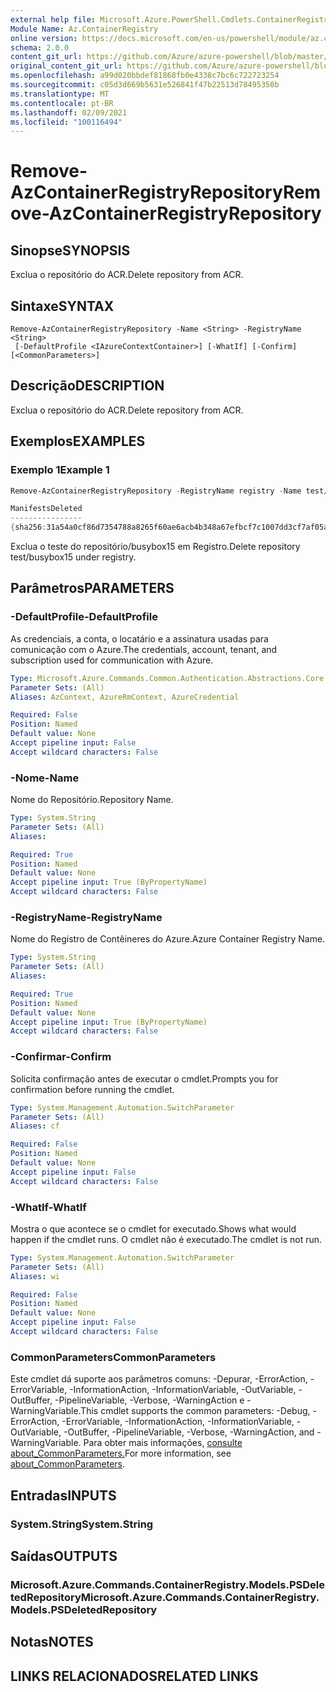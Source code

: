 ```yaml
---
external help file: Microsoft.Azure.PowerShell.Cmdlets.ContainerRegistry.dll-Help.xml
Module Name: Az.ContainerRegistry
online version: https://docs.microsoft.com/en-us/powershell/module/az.containerregistry/remove-azcontainerregistryrepository
schema: 2.0.0
content_git_url: https://github.com/Azure/azure-powershell/blob/master/src/ContainerRegistry/ContainerRegistry/help/Remove-AzContainerRegistryRepository.md
original_content_git_url: https://github.com/Azure/azure-powershell/blob/master/src/ContainerRegistry/ContainerRegistry/help/Remove-AzContainerRegistryRepository.md
ms.openlocfilehash: a99d020bbdef81868fb0e4338c7bc6c722723254
ms.sourcegitcommit: c05d3d669b5631e526841f47b22513d78495350b
ms.translationtype: MT
ms.contentlocale: pt-BR
ms.lasthandoff: 02/09/2021
ms.locfileid: "100116494"
---
```

# <span data-ttu-id="58c6a-101">Remove-AzContainerRegistryRepository</span><span class="sxs-lookup"><span data-stu-id="58c6a-101">Remove-AzContainerRegistryRepository</span></span>

## <span data-ttu-id="58c6a-102">Sinopse</span><span class="sxs-lookup"><span data-stu-id="58c6a-102">SYNOPSIS</span></span>
<span data-ttu-id="58c6a-103">Exclua o repositório do ACR.</span><span class="sxs-lookup"><span data-stu-id="58c6a-103">Delete repository from ACR.</span></span>

## <span data-ttu-id="58c6a-104">Sintaxe</span><span class="sxs-lookup"><span data-stu-id="58c6a-104">SYNTAX</span></span>

```
Remove-AzContainerRegistryRepository -Name <String> -RegistryName <String>
 [-DefaultProfile <IAzureContextContainer>] [-WhatIf] [-Confirm] [<CommonParameters>]
```

## <span data-ttu-id="58c6a-105">Descrição</span><span class="sxs-lookup"><span data-stu-id="58c6a-105">DESCRIPTION</span></span>
<span data-ttu-id="58c6a-106">Exclua o repositório do ACR.</span><span class="sxs-lookup"><span data-stu-id="58c6a-106">Delete repository from ACR.</span></span>

## <span data-ttu-id="58c6a-107">Exemplos</span><span class="sxs-lookup"><span data-stu-id="58c6a-107">EXAMPLES</span></span>

### <span data-ttu-id="58c6a-108">Exemplo 1</span><span class="sxs-lookup"><span data-stu-id="58c6a-108">Example 1</span></span>
```powershell
Remove-AzContainerRegistryRepository -RegistryName registry -Name test/busybox15

ManifestsDeleted                                                          TagsDeleted
----------------                                                          -----------
{sha256:31a54a0cf86d7354788a8265f60ae6acb4b348a67efbcf7c1007dd3cf7af05ab} {latest}
```

<span data-ttu-id="58c6a-109">Exclua o teste do repositório/busybox15 em Registro.</span><span class="sxs-lookup"><span data-stu-id="58c6a-109">Delete repository test/busybox15 under registry.</span></span>

## <span data-ttu-id="58c6a-110">Parâmetros</span><span class="sxs-lookup"><span data-stu-id="58c6a-110">PARAMETERS</span></span>

### <span data-ttu-id="58c6a-111">-DefaultProfile</span><span class="sxs-lookup"><span data-stu-id="58c6a-111">-DefaultProfile</span></span>
<span data-ttu-id="58c6a-112">As credenciais, a conta, o locatário e a assinatura usadas para comunicação com o Azure.</span><span class="sxs-lookup"><span data-stu-id="58c6a-112">The credentials, account, tenant, and subscription used for communication with Azure.</span></span>

```yaml
Type: Microsoft.Azure.Commands.Common.Authentication.Abstractions.Core.IAzureContextContainer
Parameter Sets: (All)
Aliases: AzContext, AzureRmContext, AzureCredential

Required: False
Position: Named
Default value: None
Accept pipeline input: False
Accept wildcard characters: False
```

### <span data-ttu-id="58c6a-113">-Nome</span><span class="sxs-lookup"><span data-stu-id="58c6a-113">-Name</span></span>
<span data-ttu-id="58c6a-114">Nome do Repositório.</span><span class="sxs-lookup"><span data-stu-id="58c6a-114">Repository Name.</span></span>

```yaml
Type: System.String
Parameter Sets: (All)
Aliases:

Required: True
Position: Named
Default value: None
Accept pipeline input: True (ByPropertyName)
Accept wildcard characters: False
```

### <span data-ttu-id="58c6a-115">-RegistryName</span><span class="sxs-lookup"><span data-stu-id="58c6a-115">-RegistryName</span></span>
<span data-ttu-id="58c6a-116">Nome do Registro de Contêineres do Azure.</span><span class="sxs-lookup"><span data-stu-id="58c6a-116">Azure Container Registry Name.</span></span>

```yaml
Type: System.String
Parameter Sets: (All)
Aliases:

Required: True
Position: Named
Default value: None
Accept pipeline input: True (ByPropertyName)
Accept wildcard characters: False
```

### <span data-ttu-id="58c6a-117">-Confirmar</span><span class="sxs-lookup"><span data-stu-id="58c6a-117">-Confirm</span></span>
<span data-ttu-id="58c6a-118">Solicita confirmação antes de executar o cmdlet.</span><span class="sxs-lookup"><span data-stu-id="58c6a-118">Prompts you for confirmation before running the cmdlet.</span></span>

```yaml
Type: System.Management.Automation.SwitchParameter
Parameter Sets: (All)
Aliases: cf

Required: False
Position: Named
Default value: None
Accept pipeline input: False
Accept wildcard characters: False
```

### <span data-ttu-id="58c6a-119">-WhatIf</span><span class="sxs-lookup"><span data-stu-id="58c6a-119">-WhatIf</span></span>
<span data-ttu-id="58c6a-120">Mostra o que acontece se o cmdlet for executado.</span><span class="sxs-lookup"><span data-stu-id="58c6a-120">Shows what would happen if the cmdlet runs.</span></span>
<span data-ttu-id="58c6a-121">O cmdlet não é executado.</span><span class="sxs-lookup"><span data-stu-id="58c6a-121">The cmdlet is not run.</span></span>

```yaml
Type: System.Management.Automation.SwitchParameter
Parameter Sets: (All)
Aliases: wi

Required: False
Position: Named
Default value: None
Accept pipeline input: False
Accept wildcard characters: False
```

### <span data-ttu-id="58c6a-122">CommonParameters</span><span class="sxs-lookup"><span data-stu-id="58c6a-122">CommonParameters</span></span>
<span data-ttu-id="58c6a-123">Este cmdlet dá suporte aos parâmetros comuns: -Depurar, -ErrorAction, -ErrorVariable, -InformationAction, -InformationVariable, -OutVariable, -OutBuffer, -PipelineVariable, -Verbose, -WarningAction e -WarningVariable.</span><span class="sxs-lookup"><span data-stu-id="58c6a-123">This cmdlet supports the common parameters: -Debug, -ErrorAction, -ErrorVariable, -InformationAction, -InformationVariable, -OutVariable, -OutBuffer, -PipelineVariable, -Verbose, -WarningAction, and -WarningVariable.</span></span> <span data-ttu-id="58c6a-124">Para obter mais informações, [consulte about_CommonParameters.](http://go.microsoft.com/fwlink/?LinkID=113216)</span><span class="sxs-lookup"><span data-stu-id="58c6a-124">For more information, see [about_CommonParameters](http://go.microsoft.com/fwlink/?LinkID=113216).</span></span>

## <span data-ttu-id="58c6a-125">Entradas</span><span class="sxs-lookup"><span data-stu-id="58c6a-125">INPUTS</span></span>

### <span data-ttu-id="58c6a-126">System.String</span><span class="sxs-lookup"><span data-stu-id="58c6a-126">System.String</span></span>

## <span data-ttu-id="58c6a-127">Saídas</span><span class="sxs-lookup"><span data-stu-id="58c6a-127">OUTPUTS</span></span>

### <span data-ttu-id="58c6a-128">Microsoft.Azure.Commands.ContainerRegistry.Models.PSDeletedRepository</span><span class="sxs-lookup"><span data-stu-id="58c6a-128">Microsoft.Azure.Commands.ContainerRegistry.Models.PSDeletedRepository</span></span>

## <span data-ttu-id="58c6a-129">Notas</span><span class="sxs-lookup"><span data-stu-id="58c6a-129">NOTES</span></span>

## <span data-ttu-id="58c6a-130">LINKS RELACIONADOS</span><span class="sxs-lookup"><span data-stu-id="58c6a-130">RELATED LINKS</span></span>
